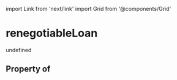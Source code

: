 import Link from 'next/link'
import Grid from '@components/Grid'

# renegotiableLoan

undefined

## Property of



